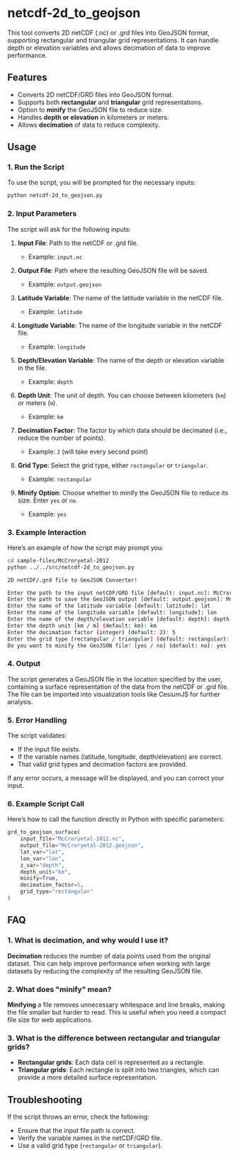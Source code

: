 # netcdf-2d_to_geojson

This tool converts 2D netCDF (.nc) or .grd files into GeoJSON format, supporting rectangular and triangular grid representations. It can handle depth or elevation variables and allows decimation of data to improve performance.

## Features

- Converts 2D netCDF/GRD files into GeoJSON format.
- Supports both **rectangular** and **triangular** grid representations.
- Option to **minify** the GeoJSON file to reduce size.
- Handles **depth or elevation** in kilometers or meters.
- Allows **decimation** of data to reduce complexity.

## Usage

### 1. Run the Script

To use the script, you will be prompted for the necessary inputs:

```bash
python netcdf-2d_to_geojson.py
```

### 2. Input Parameters

The script will ask for the following inputs:

1. **Input File**: Path to the netCDF or .grd file.

   - Example: `input.nc`

2. **Output File**: Path where the resulting GeoJSON file will be saved.

   - Example: `output.geojson`

3. **Latitude Variable**: The name of the latitude variable in the netCDF file.

   - Example: `latitude`

4. **Longitude Variable**: The name of the longitude variable in the netCDF file.

   - Example: `longitude`

5. **Depth/Elevation Variable**: The name of the depth or elevation variable in the file.

   - Example: `depth`

6. **Depth Unit**: The unit of depth. You can choose between kilometers (`km`) or meters (`m`).

   - Example: `km`

7. **Decimation Factor**: The factor by which data should be decimated (i.e., reduce the number of points).

   - Example: `2` (will take every second point)

8. **Grid Type**: Select the grid type, either `rectangular` or `triangular`.

   - Example: `rectangular`

9. **Minify Option**: Choose whether to minify the GeoJSON file to reduce its size. Enter `yes` or `no`.
   - Example: `yes`

### 3. Example Interaction

Here’s an example of how the script may prompt you:

```bash
cd sample-files/McCroryetal-2012
python ../../src/netcdf-2d_to_geojson.py

2D netCDF/.grd file to GeoJSON Converter!

Enter the path to the input netCDF/GRD file [default: input.nc]: McCroryetal-2012.nc
Enter the path to save the GeoJSON output [default: output.geojson]: McCroryetal-2012.geojson
Enter the name of the latitude variable [default: latitude]: lat
Enter the name of the longitude variable [default: longitude]: lon
Enter the name of the depth/elevation variable [default: depth]: depth
Enter the depth unit [km / m] (default: km): km
Enter the decimation factor (integer) (default: 2): 5
Enter the grid type [rectangular / triangular] (default: rectangular): rectangular
Do you want to minify the GeoJSON file? [yes / no] (default: no): yes
```

### 4. Output

The script generates a GeoJSON file in the location specified by the user, containing a surface representation of the data from the netCDF or .grd file. The file can be imported into visualization tools like CesiumJS for further analysis.

### 5. Error Handling

The script validates:

- If the input file exists.
- If the variable names (latitude, longitude, depth/elevation) are correct.
- That valid grid types and decimation factors are provided.

If any error occurs, a message will be displayed, and you can correct your input.

### 6. Example Script Call

Here’s how to call the function directly in Python with specific parameters:

```python
grd_to_geojson_surface(
    input_file="McCroryetal-2012.nc",
    output_file="McCroryetal-2012.geojson",
    lat_var="lat",
    lon_var="lon",
    z_var="depth",
    depth_unit="km",
    minify=True,
    decimation_factor=5,
    grid_type="rectangular"
)
```

## FAQ

### 1. What is decimation, and why would I use it?

**Decimation** reduces the number of data points used from the original dataset. This can help improve performance when working with large datasets by reducing the complexity of the resulting GeoJSON file.

### 2. What does "minify" mean?

**Minifying** a file removes unnecessary whitespace and line breaks, making the file smaller but harder to read. This is useful when you need a compact file size for web applications.

### 3. What is the difference between rectangular and triangular grids?

- **Rectangular grids**: Each data cell is represented as a rectangle.
- **Triangular grids**: Each rectangle is split into two triangles, which can provide a more detailed surface representation.

## Troubleshooting

If the script throws an error, check the following:

- Ensure that the input file path is correct.
- Verify the variable names in the netCDF/GRD file.
- Use a valid grid type (`rectangular` or `triangular`).
